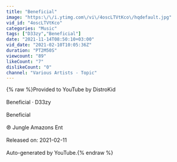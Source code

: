 ```yaml
---
title: "Beneficial"
image: "https:\/\/i.ytimg.com\/vi\/4oscLTVtKco\/hqdefault.jpg"
vid_id: "4oscLTVtKco"
categories: "Music"
tags: ["D33zy","Beneficial"]
date: "2021-11-14T08:50:10+03:00"
vid_date: "2021-02-10T10:05:36Z"
duration: "PT2M50S"
viewcount: "89"
likeCount: "7"
dislikeCount: "0"
channel: "Various Artists - Topic"
---
```

{% raw %}Provided to YouTube by DistroKid<br /><br />Beneficial · D33zy<br /><br />Beneficial<br /><br />℗ Jungle Amazons Ent<br /><br />Released on: 2021-02-11<br /><br />Auto-generated by YouTube.{% endraw %}
